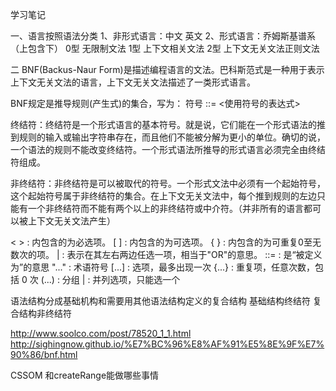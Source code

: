 学习笔记

一、语言按照语法分类
1、非形式语言：中文 英文
2、形式语言：乔姆斯基谱系（上包含下）
0型 无限制文法
1型 上下文相关文法
2型 上下文无关文法正则文法

二 
BNF(Backus-Naur Form)是描述编程语言的文法。巴科斯范式是一种用于表示上下文无关文法的语言，上下文无关文法描述了一类形式语言。

BNF规定是推导规则(产生式)的集合，写为：
符号 ::= <使用符号的表达式>

终结符：终结符是一个形式语言的基本符号。就是说，它们能在一个形式语法的推到规则的输入或输出字符串存在，而且他们不能被分解为更小的单位。确切的说，一个语法的规则不能改变终结符。一个形式语法所推导的形式语言必须完全由终结符组成。

非终结符：非终结符是可以被取代的符号。一个形式文法中必须有一个起始符号，这个起始符号属于非终结符的集合。在上下文无关文法中，每个推到规则的左边只能有一个非终结符而不能有两个以上的非终结符或中介符。（并非所有的语言都可以被上下文无关文法产生）

< >     : 内包含的为必选项。
[ ]     : 内包含的为可选项。
{ }     : 内包含的为可重复0至无数次的项。
|       : 表示在其左右两边任选一项，相当于"OR"的意思。
::=     : 是“被定义为”的意思
"..."   : 术语符号
[...]   : 选项，最多出现一次
{...}   : 重复项，任意次数，包括 0 次
(...)   : 分组
|       : 并列选项，只能选一个

语法结构分成基础机构和需要用其他语法结构定义的复合结构
基础结构终结符 
复合结构非终结符


http://www.soolco.com/post/78520_1_1.html
http://sighingnow.github.io/%E7%BC%96%E8%AF%91%E5%8E%9F%E7%90%86/bnf.html


CSSOM 和createRange能做哪些事情
